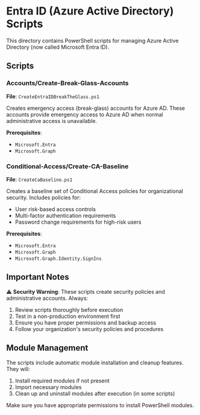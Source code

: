 # Entra ID (Azure Active Directory) Scripts

This directory contains PowerShell scripts for managing Azure Active Directory (now called Microsoft Entra ID).

## Scripts

### Accounts/Create-Break-Glass-Accounts
**File**: `CreateEntraIDBreakTheGlass.ps1`

Creates emergency access (break-glass) accounts for Azure AD. These accounts provide emergency access to Azure AD when normal administrative access is unavailable.

**Prerequisites**: 
- `Microsoft.Entra`
- `Microsoft.Graph`

### Conditional-Access/Create-CA-Baseline
**File**: `CreateCaBaseline.ps1`

Creates a baseline set of Conditional Access policies for organizational security. Includes policies for:
- User risk-based access controls
- Multi-factor authentication requirements
- Password change requirements for high-risk users

**Prerequisites**: 
- `Microsoft.Entra`
- `Microsoft.Graph`
- `Microsoft.Graph.Identity.SignIns`

## Important Notes

⚠️ **Security Warning**: These scripts create security policies and administrative accounts. Always:
1. Review scripts thoroughly before execution
2. Test in a non-production environment first
3. Ensure you have proper permissions and backup access
4. Follow your organization's security policies and procedures

## Module Management

The scripts include automatic module installation and cleanup features. They will:
1. Install required modules if not present
2. Import necessary modules
3. Clean up and uninstall modules after execution (in some scripts)

Make sure you have appropriate permissions to install PowerShell modules.